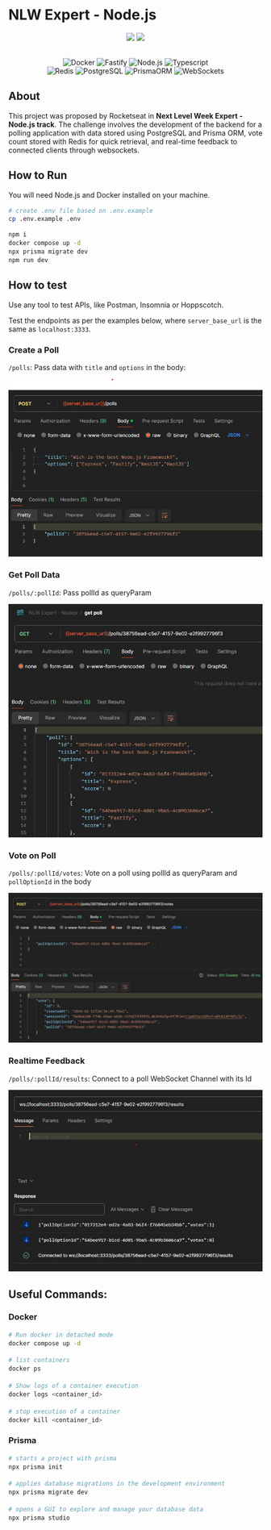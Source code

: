 # NLW Expert - Node.js

<div align="center">
  <img src="https://img.shields.io/github/repo-size/powluiz/next_level_week_expert?style=for-the-badge" />
  <img src="https://img.shields.io/github/last-commit/powluiz/next_level_week_expert?style=for-the-badge" />
</div>
<br>
<p align="center">
<img alt="Docker" src="https://img.shields.io/badge/docker-00599C.svg?style=for-the-badge&logo=docker&logoColor=white">
<img alt="Fastify" src="https://img.shields.io/badge/fastify-000000?style=for-the-badge&logo=fastify&logoColor=white">
<img alt="Node.js" src="https://img.shields.io/badge/node.js-43853D?style=for-the-badge&logo=node.js&logoColor=white">
<img alt="Typescript" src="https://img.shields.io/badge/TypeScript-007ACC?style=for-the-badge&logo=typescript&logoColor=white">
<br>
<img alt="Redis" src="https://img.shields.io/badge/redis-%23DD0031.svg?&style=for-the-badge&logo=redis&logoColor=white">
<img alt="PostgreSQL" src="https://img.shields.io/badge/PostgreSQL-316192?style=for-the-badge&logo=postgresql&logoColor=white">
<img alt="PrismaORM" src="https://img.shields.io/badge/prisma-000000?style=for-the-badge&logo=prisma&logoColor=white">
<img alt="WebSockets" src="https://img.shields.io/badge/websockets-FFA116?style=for-the-badge&logo=websockets&logoColor=white">
</p>

## About

This project was proposed by Rocketseat in <strong>Next Level Week Expert - Node.js track</strong>. The challenge involves the development of the backend for a polling application with data stored using PostgreSQL and Prisma ORM, vote count stored with Redis for quick retrieval, and real-time feedback to connected clients through websockets.

## How to Run

You will need Node.js and Docker installed on your machine.

```bash
# create .env file based on .env.example
cp .env.example .env
```

```bash
npm i
docker compose up -d
npx prisma migrate dev
npm run dev
```

## How to test

Use any tool to test APIs, like Postman, Insomnia or Hoppscotch.

Test the endpoints as per the examples below, where `server_base_url` is the same as `localhost:3333`.

### Create a Poll

`/polls`: Pass data with `title` and `options` in the body:

<img src = "./examples/create-poll.jpg"></img>

### Get Poll Data

`/polls/:pollId`: Pass pollId as queryParam

<img src = "./examples/get-poll.jpg"></img>

### Vote on Poll

`/polls/:pollId/votes`: Vote on a poll using pollId as queryParam and `pollOptionId` in the body

<img src = "./examples/vote-on-poll.jpg"></img>

### Realtime Feedback

`/polls/:pollId/results`: Connect to a poll WebSocket Channel with its Id

<img src = "./examples/ws.jpg"></img>

## Useful Commands:

### Docker

```bash
# Run docker in detached mode
docker compose up -d

# list containers
docker ps

# Show logs of a container execution
docker logs <container_id>

# stop execution of a container
docker kill <container_id>
```

### Prisma

```bash
# starts a project with prisma
npx prisma init

# applies database migrations in the development environment
npx prisma migrate dev

# opens a GUI to explore and manage your database data
npx prisma studio
```

